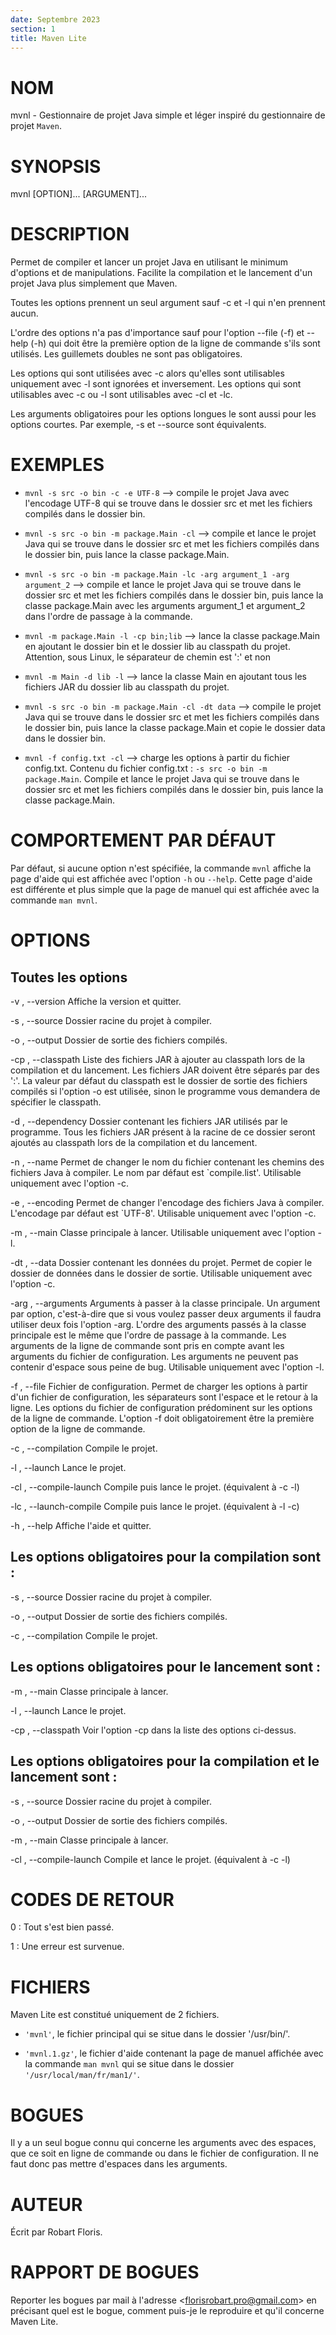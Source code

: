 ```yaml
---
date: Septembre 2023
section: 1
title: Maven Lite
---
```


# NOM

mvnl - Gestionnaire de projet Java simple et léger inspiré du
gestionnaire de projet `Maven`.

# SYNOPSIS

mvnl \[OPTION\]\... \[ARGUMENT\]\...

# DESCRIPTION

Permet de compiler et lancer un projet Java en utilisant le minimum
d\'options et de manipulations. Facilite la compilation et le lancement
d\'un projet Java plus simplement que Maven.

Toutes les options prennent un seul argument sauf -c et -l qui n\'en
prennent aucun.

L\'ordre des options n\'a pas d\'importance sauf pour l\'option \--file
(-f) et \--help (-h) qui doit être la première option de la ligne de
commande s\'ils sont utilisés. Les guillemets doubles ne sont pas
obligatoires.

Les options qui sont utilisées avec -c alors qu\'elles sont utilisables
uniquement avec -l sont ignorées et inversement. Les options qui sont
utilisables avec -c ou -l sont utilisables avec -cl et -lc.

Les arguments obligatoires pour les options longues le sont aussi pour
les options courtes. Par exemple, -s et \--source sont équivalents.

# EXEMPLES

-   `mvnl -s src -o bin -c -e UTF-8` \--\> compile le projet Java avec
    l\'encodage UTF-8 qui se trouve dans le dossier src et met les
    fichiers compilés dans le dossier bin.

-   `mvnl -s src -o bin -m package.Main -cl` \--\> compile et lance le
    projet Java qui se trouve dans le dossier src et met les fichiers
    compilés dans le dossier bin, puis lance la classe package.Main.

-   `mvnl -s src -o bin -m package.Main -lc -arg argument_1 -arg argument_2`
    \--\> compile et lance le projet Java qui se trouve dans le dossier
    src et met les fichiers compilés dans le dossier bin, puis lance la
    classe package.Main avec les arguments argument_1 et argument_2 dans
    l\'ordre de passage à la commande.

-   `mvnl -m package.Main -l -cp bin;lib` \--\> lance la classe
    package.Main en ajoutant le dossier bin et le dossier lib au
    classpath du projet. Attention, sous Linux, le séparateur de chemin
    est \':\' et non

-   `mvnl -m Main -d lib -l` \--\> lance la classe Main en ajoutant tous
    les fichiers JAR du dossier lib au classpath du projet.

-   `mvnl -s src -o bin -m package.Main -cl -dt data` \--\> compile le
    projet Java qui se trouve dans le dossier src et met les fichiers
    compilés dans le dossier bin, puis lance la classe package.Main et
    copie le dossier data dans le dossier bin.

-   `mvnl -f config.txt -cl` \--\> charge les options à partir du
    fichier config.txt. Contenu du fichier config.txt :
    `-s src -o bin -m package.Main`. Compile et lance le projet Java qui
    se trouve dans le dossier src et met les fichiers compilés dans le
    dossier bin, puis lance la classe package.Main.

# COMPORTEMENT PAR DÉFAUT

Par défaut, si aucune option n\'est spécifiée, la commande `mvnl`
affiche la page d\'aide qui est affichée avec l\'option `-h` ou
`--help`. Cette page d\'aide est différente et plus simple que la page
de manuel qui est affichée avec la commande `man mvnl`.

# OPTIONS

## Toutes les options

-v , \--version Affiche la version et quitter.

-s , \--source Dossier racine du projet à compiler.

-o , \--output Dossier de sortie des fichiers compilés.

-cp , \--classpath Liste des fichiers JAR à ajouter au classpath lors de
la compilation et du lancement. Les fichiers JAR doivent être séparés
par des \':\'. La valeur par défaut du classpath est le dossier de
sortie des fichiers compilés si l\'option -o est utilisée, sinon le
programme vous demandera de spécifier le classpath.

-d , \--dependency Dossier contenant les fichiers JAR utilisés par le
programme. Tous les fichiers JAR présent à la racine de ce dossier
seront ajoutés au classpath lors de la compilation et du lancement.

-n , \--name Permet de changer le nom du fichier contenant les chemins
des fichiers Java à compiler. Le nom par défaut est \`compile.list\'.
Utilisable uniquement avec l\'option -c.

-e , \--encoding Permet de changer l\'encodage des fichiers Java à
compiler. L\'encodage par défaut est \`UTF-8\'. Utilisable uniquement
avec l\'option -c.

-m , \--main Classe principale à lancer. Utilisable uniquement avec
l\'option -l.

-dt , \--data Dossier contenant les données du projet. Permet de copier
le dossier de données dans le dossier de sortie. Utilisable uniquement
avec l\'option -c.

-arg , \--arguments Arguments à passer à la classe principale. Un
argument par option, c\'est-à-dire que si vous voulez passer deux
arguments il faudra utiliser deux fois l\'option -arg. L\'ordre des
arguments passés à la classe principale est le même que l\'ordre de
passage à la commande. Les arguments de la ligne de commande sont pris
en compte avant les arguments du fichier de configuration. Les arguments
ne peuvent pas contenir d\'espace sous peine de bug. Utilisable
uniquement avec l\'option -l.

-f , \--file Fichier de configuration. Permet de charger les options à
partir d\'un fichier de configuration, les séparateurs sont l\'espace et
le retour à la ligne. Les options du fichier de configuration
prédominent sur les options de la ligne de commande. L\'option -f doit
obligatoirement être la première option de la ligne de commande.

-c , \--compilation Compile le projet.

-l , \--launch Lance le projet.

-cl , \--compile-launch Compile puis lance le projet. (équivalent à -c
-l)

-lc , \--launch-compile Compile puis lance le projet. (équivalent à -l
-c)

-h , \--help Affiche l\'aide et quitter.

## Les options obligatoires pour la compilation sont :

-s , \--source Dossier racine du projet à compiler.

-o , \--output Dossier de sortie des fichiers compilés.

-c , \--compilation Compile le projet.

## Les options obligatoires pour le lancement sont :

-m , \--main Classe principale à lancer.

-l , \--launch Lance le projet.

-cp , \--classpath Voir l\'option -cp dans la liste des options
ci-dessus.

## Les options obligatoires pour la compilation et le lancement sont :

-s , \--source Dossier racine du projet à compiler.

-o , \--output Dossier de sortie des fichiers compilés.

-m , \--main Classe principale à lancer.

-cl , \--compile-launch Compile et lance le projet. (équivalent à -c -l)

# CODES DE RETOUR

0 : Tout s\'est bien passé.

1 : Une erreur est survenue.

# FICHIERS

Maven Lite est constitué uniquement de 2 fichiers.

-   `'mvnl'`, le fichier principal qui se situe dans le dossier
    \'/usr/bin/\'.

-   `'mvnl.1.gz'`, le fichier d\'aide contenant la page de manuel
    affichée avec la commande `man mvnl` qui se situe dans le dossier
    `'/usr/local/man/fr/man1/'`.

# BOGUES

Il y a un seul bogue connu qui concerne les arguments avec des espaces,
que ce soit en ligne de commande ou dans le fichier de configuration. Il
ne faut donc pas mettre d\'espaces dans les arguments.

# AUTEUR

Écrit par Robart Floris.

# RAPPORT DE BOGUES

Reporter les bogues par mail à l\'adresse \<florisrobart.pro@gmail.com\>
en précisant quel est le bogue, comment puis-je le reproduire et qu\'il
concerne Maven Lite.
